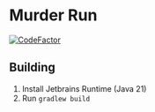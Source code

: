 # Murder Run

[![CodeFactor](https://www.codefactor.io/repository/github/pulsebeat02/murderrun/badge)](https://www.codefactor.io/repository/github/pulsebeat02/murderrun)

## Building
1) Install Jetbrains Runtime (Java 21)
2) Run `gradlew build`